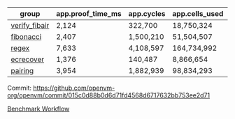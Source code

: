 | group | app.proof_time_ms | app.cycles | app.cells_used | leaf.proof_time_ms | leaf.cycles | leaf.cells_used |
| -- | -- | -- | -- | -- | -- | -- |
| [verify_fibair](https://github.com/openvm-org/openvm/blob/benchmark-results/benchmarks-pr/2030/verify_fibair-015c0d88b0d6d71fd4568d6717632bb753ee2d71.md) | 2,124 |  322,700 |  18,750,324 |- | - | - |
| [fibonacci](https://github.com/openvm-org/openvm/blob/benchmark-results/benchmarks-pr/2030/fibonacci-015c0d88b0d6d71fd4568d6717632bb753ee2d71.md) | 2,407 |  1,500,210 |  51,504,507 |- | - | - |
| [regex](https://github.com/openvm-org/openvm/blob/benchmark-results/benchmarks-pr/2030/regex-015c0d88b0d6d71fd4568d6717632bb753ee2d71.md) | 7,633 |  4,108,597 |  164,734,992 |- | - | - |
| [ecrecover](https://github.com/openvm-org/openvm/blob/benchmark-results/benchmarks-pr/2030/ecrecover-015c0d88b0d6d71fd4568d6717632bb753ee2d71.md) | 1,376 |  140,487 |  8,866,654 |- | - | - |
| [pairing](https://github.com/openvm-org/openvm/blob/benchmark-results/benchmarks-pr/2030/pairing-015c0d88b0d6d71fd4568d6717632bb753ee2d71.md) | 3,954 |  1,882,939 |  98,834,293 |- | - | - |


Commit: https://github.com/openvm-org/openvm/commit/015c0d88b0d6d71fd4568d6717632bb753ee2d71

[Benchmark Workflow](https://github.com/openvm-org/openvm/actions/runs/17134720408)
